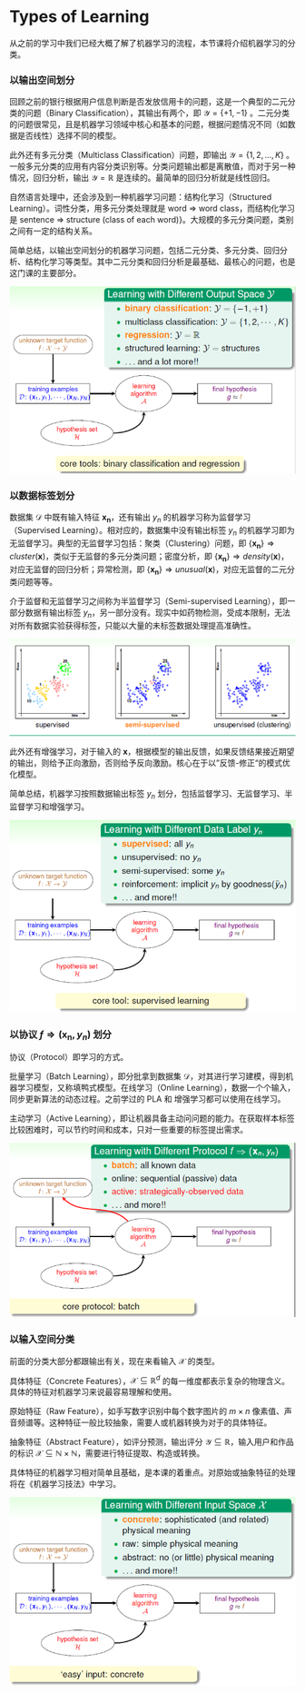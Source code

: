 # Types of Learning

从之前的学习中我们已经大概了解了机器学习的流程，本节课将介绍机器学习的分类。

### 以输出空间划分

回顾之前的银行根据用户信息判断是否发放信用卡的问题，这是一个典型的二元分类的问题（Binary Classification），其输出有两个，即 $\mathcal{Y}=\{+1,-1\}$ 。二元分类的问题很常见，且是机器学习领域中核心和基本的问题，根据问题情况不同（如数据是否线性）选择不同的模型。

此外还有多元分类（Multiclass Classification）问题，即输出 $\mathcal{Y} =\{1,2,...,K\}$ 。一般多元分类的应用有内容分类识别等。分类问题输出都是离散值，而对于另一种情况，回归分析，输出 $\mathcal{Y} = \mathbb{R}$ 是连续的。最简单的回归分析就是线性回归。

自然语言处理中，还会涉及到一种机器学习问题：结构化学习（Structured Learning）。词性分类，用多元分类处理就是 word $\Rightarrow$ word class，而结构化学习是 sentence $\Rightarrow$ structure (class of each word)}。大规模的多元分类问题，类别之间有一定的结构关系。

简单总结，以输出空间划分的机器学习问题，包括二元分类、多元分类、回归分析、结构化学习等类型。其中二元分类和回归分析是最基础、最核心的问题，也是这门课的主要部分。

![image-20200118190600647](image-20200118190600647.png)

### 以数据标签划分

数据集 $\mathcal{D}$ 中既有输入特征 $\mathbf{x_n}$，还有输出 $y_n$ 的机器学习称为监督学习（Supervised Learning）。相对应的，数据集中没有输出标签 $y_n$ 的机器学习即为无监督学习。典型的无监督学习包括：聚类（Clustering）问题，即 $\{\mathbf{x_n}\} \Rightarrow cluster(\mathbf{x})$，类似于无监督的多元分类问题；密度分析，即 $\{\mathbf{x_n}\} \Rightarrow density(\mathbf{x})$，对应无监督的回归分析；异常检测，即 $\{\mathbf{x_n}\} \Rightarrow unusual(\mathbf{x})$，对应无监督的二元分类问题等等。

介于监督和无监督学习之间称为半监督学习（Semi-supervised Learning），即一部分数据有输出标签 $y_n$，另一部分没有。现实中如药物检测，受成本限制，无法对所有数据实验获得标签，只能以大量的未标签数据处理提高准确性。	

![image-20200118192131124](image-20200118192131124.png)

此外还有增强学习，对于输入的 $\mathbf{x}$，根据模型的输出反馈，如果反馈结果接近期望的输出，则给予正向激励，否则给予反向激励。核心在于以”反馈-修正“的模式优化模型。

简单总结，机器学习按照数据输出标签 $y_n$ 划分，包括监督学习、无监督学习、半监督学习和增强学习。

![image-20200118193750695](image-20200118193750695.png)

### 以协议 $f \Rightarrow (\mathbf{x_n},y_n)$ 划分

协议（Protocol）即学习的方式。

批量学习（Batch Learning），即分批拿到数据集 $\mathcal{D}$，对其进行学习建模，得到机器学习模型，又称填鸭式模型。在线学习（Online Learning），数据一个个输入，同步更新算法的动态过程。之前学过的 PLA 和 增强学习都可以使用在线学习。

主动学习（Active Learning），即让机器具备主动问问题的能力。在获取样本标签比较困难时，可以节约时间和成本，只对一些重要的标签提出需求。

![image-20200118200516264](image-20200118200516264.png)

### 以输入空间分类

前面的分类大部分都跟输出有关，现在来看输入 $\mathcal{X}$ 的类型。

具体特征（Concrete Features），$\mathcal{X} \subseteq \mathbb{R}^d$ 的每一维度都表示复杂的物理含义。具体的特征对机器学习来说最容易理解和使用。

原始特征（Raw Feature），如手写数字识别中每个数字图片的 $m\times n$ 像素值、声音频谱等。这种特征一般比较抽象，需要人或机器转换为对于的具体特征。

抽象特征（Abstract Feature），如评分预测，输出评分 $\mathcal{Y} \subseteq \mathbb{R}$，输入用户和作品的标识 $\mathcal{X} \subseteq \mathbb{N\times N}$，需要进行特征提取、构造或转换。

具体特征的机器学习相对简单且基础，是本课的着重点。对原始或抽象特征的处理将在《机器学习技法》中学习。

![image-20200118203516545](image-20200118203516545.png)

